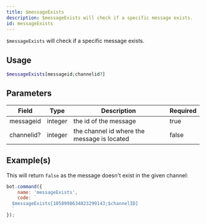 ```yaml
---
title: $messageExists
description: $messageExists will check if a specific message exists.
id: messageExists
---
```


`$messageExists` will check if a specific message exists.

## Usage

```php
$messageExists[messageid;channelid?]
```

## Parameters

| Field      | Type    | Description                                 | Required |
|------------|---------|---------------------------------------------|----------|
| messageid  | integer | the id of the message                       | true     |
| channelid? | integer | the channel id where the message is located | false    |

## Example(s)

This will return `false` as the message doesn't exist in the given channel:

```javascript
bot.command({
    name: 'messageExists',
    code: `
  $messageExists[1058998634823299143;$channelID]
  `
});
```
